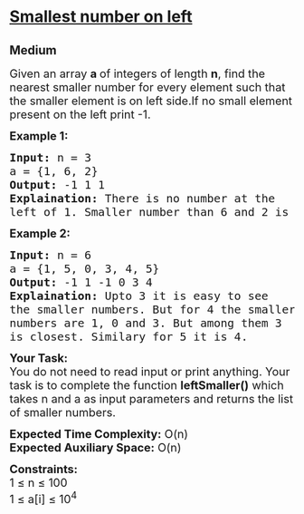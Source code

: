 # [Smallest number on left](https://practice.geeksforgeeks.org/problems/smallest-number-on-left3403/1)
## Medium 
<div class="problem-statement">
                <p></p><p><span style="font-size:20px">Given an array <strong>a&nbsp;</strong>of integers of length <strong>n</strong>, find the nearest smaller number for every element such that the smaller element is on left side.If no small element present on the left print -1.</span></p>

<p><strong><span style="font-size:20px">Example 1:</span></strong></p>

<pre><span style="font-size:20px"><strong>Input:</strong> n = 3
a = {1, 6, 2}
<strong>Output:</strong> -1 1 1
<strong>Explaination:</strong> There is no number at the 
left of 1. Smaller number than 6 and 2 is 1.</span></pre>

<p><strong><span style="font-size:20px">Example 2:</span></strong></p>

<pre><span style="font-size:20px"><strong>Input:</strong> n = 6
a = {1, 5, 0, 3, 4, 5}
<strong>Output:</strong> -1 1 -1 0 3 4
<strong>Explaination:</strong> Upto 3 it is easy to see 
the smaller numbers. But for 4 the smaller 
numbers are 1, 0 and 3. But among them 3 
is closest. Similary for 5 it is 4.</span></pre>

<p><span style="font-size:20px"><strong>Your Task:</strong><br>
You do not need to read input or print anything. Your task is to complete the function <strong>leftSmaller()</strong> which takes n and a as input parameters and returns the list of smaller numbers.</span></p>

<p><span style="font-size:20px"><strong>Expected Time Complexity:</strong> O(n)<br>
<strong>Expected Auxiliary Space:</strong> O(n)</span></p>

<p><span style="font-size:20px"><strong>Constraints:</strong><br>
1 ≤ n ≤ 100<br>
1 ≤ a[i] ≤ 10<sup>4</sup>&nbsp;&nbsp;</span></p>
 <p></p>
            </div>
